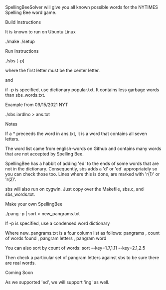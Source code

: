 SpellingBeeSolver will give you all known possible words
for the NYTIMES Spelling Bee word game.

Build Instructions

  It is known to run on Ubuntu Linux

  ./make
  ./setup

Run Instructions

  ./sbs [-p] <seven-puzzle-letters>

  where the first letter must be the center letter.

  and

  if -p is specified, use dictionary popular.txt. It contains
  less garbage words than sbs_words.txt.
  
Example from 09/15/2021 NYT

  ./sbs iardlno > ans.txt

Notes

  If a * preceeds the word in ans.txt, it is a word that contains
  all seven letters.

  The word list came from english-words on Github and contains many
  words that are not accepted by Spelling Bee.

  SpellingBee has a habbit of adding 'ed' to the ends of some
  words that are not in the dictionary. Consequently, sbs adds a
  'd' or 'ed' appropriately so you can check those too. Lines
  where this is done, are marked with 'r(1)' or 'r(2)'.

  sbs will also run on cygwin. Just copy over the Makefile,
  sbs.c, and sbs_words.txt.

Make your own SpellingBee

  ./pang -p | sort > new_pangrams.txt

  If -p is specified, use a condensed word dictionary

  Where new_pangrams.txt is a four column list as follows:
    pangrams , count of words found , pangram letters , pangram word

  You can also sort by count of words: sort --key=1.7,1.11 --key=2.1,2.5

  Then check a particular set of pangram letters against sbs to be
  sure there are real words.
  
Coming Soon

  As we supported 'ed', we will support 'ing' as well.

